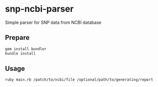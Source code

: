 # snp-ncbi-parser
Simple parser for SNP data from NCBI database

## Prepare
```bash
gem install bundler
bundle install
```

## Usage
```bash
ruby main.rb /patch/to/ncbi/file /optional/path/to/generating/report
```
